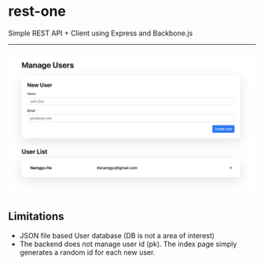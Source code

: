 # rest-one
Simple REST API + Client using Express and Backbone.js

___
![wow!](docs/example.png)

## Limitations
- JSON file based User database (DB is not a area of interest)
- The backend does not manage user id (pk). The index page simply generates a random id for each new user.
